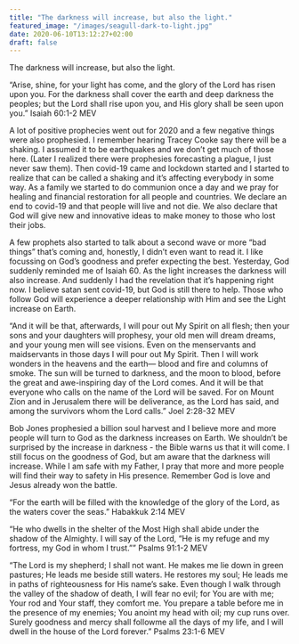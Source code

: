 ```yaml
---
title: "The darkness will increase, but also the light."
featured_image: "/images/seagull-dark-to-light.jpg"
date: 2020-06-10T13:12:27+02:00
draft: false
---
```


The darkness will increase, but also the light.

“Arise, shine, for your light has come, and the glory of the Lord has risen upon you. For the darkness shall cover the earth and deep darkness the peoples; but the Lord shall rise upon you, and His glory shall be seen upon you.”
‭‭Isaiah‬ ‭60:1-2‬ ‭MEV‬‬

A lot of positive prophecies went out for 2020 and a few negative things were also prophesied. I remember hearing Tracey Cooke say there will be a shaking. I assumed it to be earthquakes and we don’t get much of those here. (Later I realized there were prophesies forecasting a plague, I just never saw them). Then covid-19 came and lockdown started and I started to realize that can be called a shaking and it’s affecting everybody in some way. As a family we started to do communion once a day and we pray for healing and financial restoration for all people and countries. We declare an end to covid-19 and that people will live and not die. We also declare that God will give new and innovative ideas to make money to those who lost their jobs.

A few prophets also started to talk about a second wave or more “bad things” that’s coming and, honestly, I didn’t even want to read it. I like focussing on God’s goodness and prefer expecting the best. Yesterday, God suddenly reminded me of Isaiah 60. As the light increases the darkness will also increase. And suddenly I had the revelation that it’s happening right now. I believe satan sent covid-19, but God is still there to help. Those who follow God will experience a deeper relationship with Him and see the Light increase on Earth.

“And it will be that, afterwards, I will pour out My Spirit on all flesh; then your sons and your daughters will prophesy, your old men will dream dreams, and your young men will see visions. Even on the menservants and maidservants in those days I will pour out My Spirit. Then I will work wonders in the heavens and the earth— blood and fire and columns of smoke. The sun will be turned to darkness, and the moon to blood, before the great and awe-inspiring day of the Lord comes. And it will be that everyone who calls on the name of the Lord will be saved. For on Mount Zion and in Jerusalem there will be deliverance, as the Lord has said, and among the survivors whom the Lord calls.”
‭‭Joel‬ ‭2:28-32‬ ‭MEV‬‬

Bob Jones prophesied a billion soul harvest and I believe more and more people will turn to God as the darkness increases on Earth. We shouldn’t be surprised by the increase in darkness - the Bible warns us that it will come. I still focus on the goodness of God, but am aware that the darkness will increase. While I am safe with my Father, I pray that more and more people will find their way to safety in His presence. Remember God is love and Jesus already won the battle.

“For the earth will be filled with the knowledge of the glory of the Lord, as the waters cover the seas.”
‭‭Habakkuk‬ ‭2:14‬ ‭MEV‬‬

“He who dwells in the shelter of the Most High shall abide under the shadow of the Almighty. I will say of the Lord, “He is my refuge and my fortress, my God in whom I trust.””
‭‭Psalms‬ ‭91:1-2‬ ‭MEV‬‬

“The Lord is my shepherd; I shall not want. He makes me lie down in green pastures; He leads me beside still waters. He restores my soul; He leads me in paths of righteousness for His name’s sake. Even though I walk through the valley of the shadow of death, I will fear no evil; for You are with me; Your rod and Your staff, they comfort me. You prepare a table before me in the presence of my enemies; You anoint my head with oil; my cup runs over. Surely goodness and mercy shall followme all the days of my life, and I will dwell in the house of the Lord forever.”
‭‭Psalms‬ ‭23:1-6‬ ‭MEV‬‬